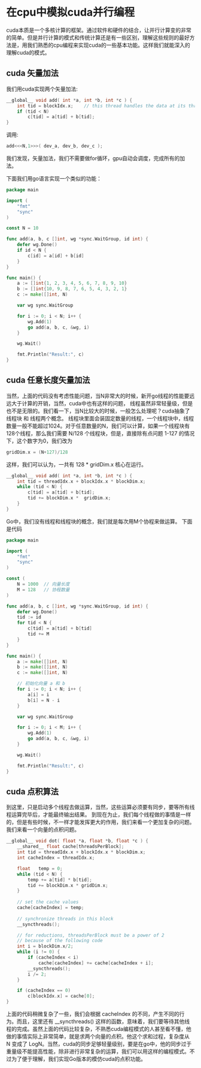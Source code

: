 # 在cpu中模拟cuda并行编程

cuda本质是一个多核计算的框架。通过软件和硬件的结合，让并行计算变的非常的简单。但是并行计算的模式和传统计算还是有一些区别，理解这些规则的最好方法是，用我们熟悉的cpu编程来实现cuda的一些基本功能。这样我们就能深入的理解cuda的模式。

## cuda 矢量加法

我们用cuda实现两个矢量加法:

```c++
__global__ void add( int *a, int *b, int *c ) {
    int tid = blockIdx.x;    // this thread handles the data at its thread id
    if (tid < N)
        c[tid] = a[tid] + b[tid];
}
```

调用:

```C++
add<<<N,1>>>( dev_a, dev_b, dev_c );
```

我们发现，矢量加法，我们不需要做for循环，gpu自动会调度，完成所有的加法。

下面我们用go语言实现一个类似的功能：

```go
package main

import (
    "fmt"
    "sync"
)

const N = 10

func add(a, b, c []int, wg *sync.WaitGroup, id int) {
    defer wg.Done()
    if id < N {
        c[id] = a[id] + b[id]
    }
}

func main() {
    a := []int{1, 2, 3, 4, 5, 6, 7, 8, 9, 10}
    b := []int{10, 9, 8, 7, 6, 5, 4, 3, 2, 1}
    c := make([]int, N)

    var wg sync.WaitGroup

    for i := 0; i < N; i++ {
        wg.Add(1)
        go add(a, b, c, &wg, i)
    }

    wg.Wait()

    fmt.Println("Result:", c)
}
```

## cuda 任意长度矢量加法

当然，上面的代码没有考虑性能问题，当N非常大的时候，新开go线程的性能要远远大于计算的开销，当然，cuda中也有这样的问题，
线程虽然非常轻量级，但是也不是无限的。我们看一下，当N比较大的时候，一般怎么处理呢？cuda抽象了线程块 和 线程两个概念。
线程块里面会装固定数量的线程，一个线程块中，线程数量一般不能超过1024。对于任意数量的N，我们可以计算，如果一个线程块有
128个线程，那么我们需要 N/128 个线程块，但是，直接除有点问题 1-127 的情况下，这个数字为0，我们改为

```c++
gridDim.x = (N+127)/128
```

这样，我们可以认为，一共有 128 * gridDim.x 核心在运行。

```c++
__global__ void add( int *a, int *b, int *c ) {
    int tid = threadIdx.x + blockIdx.x * blockDim.x;
    while (tid < N) {
        c[tid] = a[tid] + b[tid];
        tid += blockDim.x *  gridDim.x;
    }
}
```

Go中，我们没有线程和线程块的概念，我们就是每次用M个协程来做运算。
下面是代码

```go
package main

import (
    "fmt"
    "sync"
)

const (
    N = 1000  // 向量长度
    M = 128   // 协程数量
)

func add(a, b, c []int, wg *sync.WaitGroup, id int) {
    defer wg.Done()
    tid := id
    for tid < N {
        c[tid] = a[tid] + b[tid]
        tid += M
    }
}

func main() {
    a := make([]int, N)
    b := make([]int, N)
    c := make([]int, N)

    // 初始化向量 a 和 b
    for i := 0; i < N; i++ {
        a[i] = i
        b[i] = N - i
    }

    var wg sync.WaitGroup

    for i := 0; i < M; i++ {
        wg.Add(1)
        go add(a, b, c, &wg, i)
    }

    wg.Wait()

    fmt.Println("Result:", c)
}
```

## cuda 点积算法

到这里，只是启动多个线程去做运算，当然，这些运算必须要有同步，要等所有线程运算完毕后，才能最终输出结果。
到现在为止，我们每个线程做的事情是一样的，但是有些时候，不一样才能发挥更大的作用，我们来看一个更加复杂的问题。
我们来看一个向量的点积问题。

```c++
__global__ void dot( float *a, float *b, float *c ) {
    __shared__ float cache[threadsPerBlock];
    int tid = threadIdx.x + blockIdx.x * blockDim.x;
    int cacheIndex = threadIdx.x;

    float   temp = 0;
    while (tid < N) {
        temp += a[tid] * b[tid];
        tid += blockDim.x * gridDim.x;
    }
    
    // set the cache values
    cache[cacheIndex] = temp;
    
    // synchronize threads in this block
    __syncthreads();

    // for reductions, threadsPerBlock must be a power of 2
    // because of the following code
    int i = blockDim.x/2;
    while (i != 0) {
        if (cacheIndex < i)
            cache[cacheIndex] += cache[cacheIndex + i];
        __syncthreads();
        i /= 2;
    }

    if (cacheIndex == 0)
        c[blockIdx.x] = cache[0];
}
```

上面的代码稍微复杂了一些，我们会根据 cacheIndex 的不同，产生不同的行为。而且，这里还有 __syncthreads() 这样的函数，意味着，我们要等待其他线程的完成。虽然上面的代码比较复杂，不熟悉cuda编程模式的人甚至看不懂，他做的事情实际上非常简单，就是求两个向量的点积。他这个求和过程，复杂度从 N 变成了 LogN。当然，cuda的同步足够轻量级别，要是在go中，他的同步过于重量级不能提高性能，除非进行非常复杂的运算，我们可以用这样的编程模式。不过为了便于理解，我们实现Go版本的模仿cuda的点积功能。

```go

```